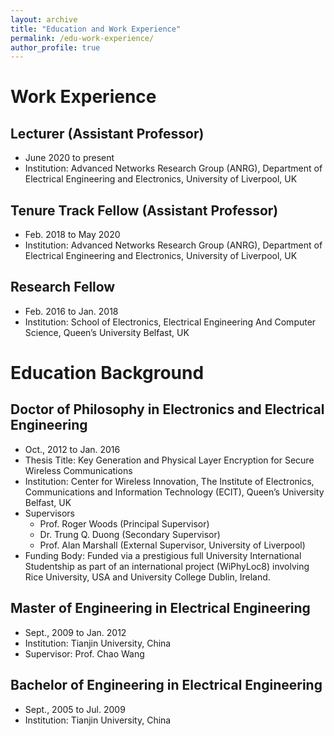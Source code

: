 ```yaml
---
layout: archive
title: "Education and Work Experience"
permalink: /edu-work-experience/
author_profile: true
---
```


# Work Experience
## Lecturer (Assistant Professor)
* June 2020 to present
* Institution: Advanced Networks Research Group (ANRG), Department of Electrical Engineering and Electronics, University of Liverpool, UK

## Tenure Track Fellow (Assistant Professor)
* Feb. 2018 to May 2020
* Institution: Advanced Networks Research Group (ANRG), Department of Electrical Engineering and Electronics, University of Liverpool, UK

## Research Fellow
* Feb. 2016 to Jan. 2018
* Institution: School of Electronics, Electrical Engineering And Computer Science, Queen’s University Belfast, UK

# Education Background
## Doctor of Philosophy in Electronics and Electrical Engineering
* Oct., 2012 to Jan. 2016
* Thesis Title: Key Generation and Physical Layer Encryption for Secure Wireless Communications
* Institution: Center for Wireless Innovation, The Institute of Electronics, Communications and Information Technology (ECIT), Queen’s University Belfast, UK
* Supervisors
  * Prof. Roger Woods (Principal Supervisor)
  * Dr. Trung Q. Duong (Secondary Supervisor)
  * Prof. Alan Marshall (External Supervisor, University of Liverpool)
* Funding Body: Funded via a prestigious full University International Studentship as part of an international project (WiPhyLoc8) involving Rice University, USA and University College Dublin, Ireland.

## Master of Engineering in Electrical Engineering
* Sept., 2009 to Jan. 2012
* Institution: Tianjin University, China
* Supervisor: Prof. Chao Wang

## Bachelor of Engineering in Electrical Engineering
* Sept., 2005 to Jul. 2009
* Institution: Tianjin University, China

